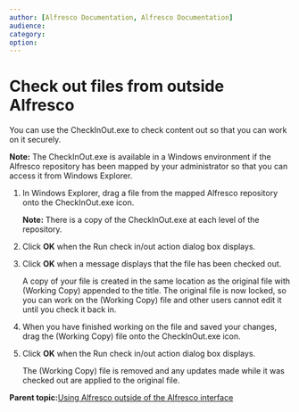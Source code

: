 ```yaml
---
author: [Alfresco Documentation, Alfresco Documentation]
audience: 
category: 
option: 
---
```


# Check out files from outside Alfresco

You can use the CheckInOut.exe to check content out so that you can work on it securely.

**Note:** The CheckInOut.exe is available in a Windows environment if the Alfresco repository has been mapped by your administrator so that you can access it from Windows Explorer.

1.  In Windows Explorer, drag a file from the mapped Alfresco repository onto the CheckInOut.exe icon.

    **Note:** There is a copy of the CheckInOut.exe at each level of the repository.

2.  Click **OK** when the Run check in/out action dialog box displays.

3.  Click **OK** when a message displays that the file has been checked out.

    A copy of your file is created in the same location as the original file with \(Working Copy\) appended to the title. The original file is now locked, so you can work on the \(Working Copy\) file and other users cannot edit it until you check it back in.

4.  When you have finished working on the file and saved your changes, drag the \(Working Copy\) file onto the CheckInOut.exe icon.

5.  Click **OK** when the Run check in/out action dialog box displays.

    The \(Working Copy\) file is removed and any updates made while it was checked out are applied to the original file.


**Parent topic:**[Using Alfresco outside of the Alfresco interface](../concepts/cifs-outside-interface-intro.md)

